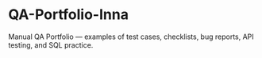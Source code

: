 # QA-Portfolio-Inna
Manual QA Portfolio — examples of test cases, checklists, bug reports, API testing, and SQL practice.

